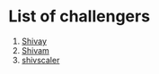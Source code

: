 # List of challengers
1. [Shivay](https://github.com/shivaylamba)
2. [Shivam](https://github.com/ShivamAgarwal-code)
2. [shivscaler](http://github.com/shivscaler)
